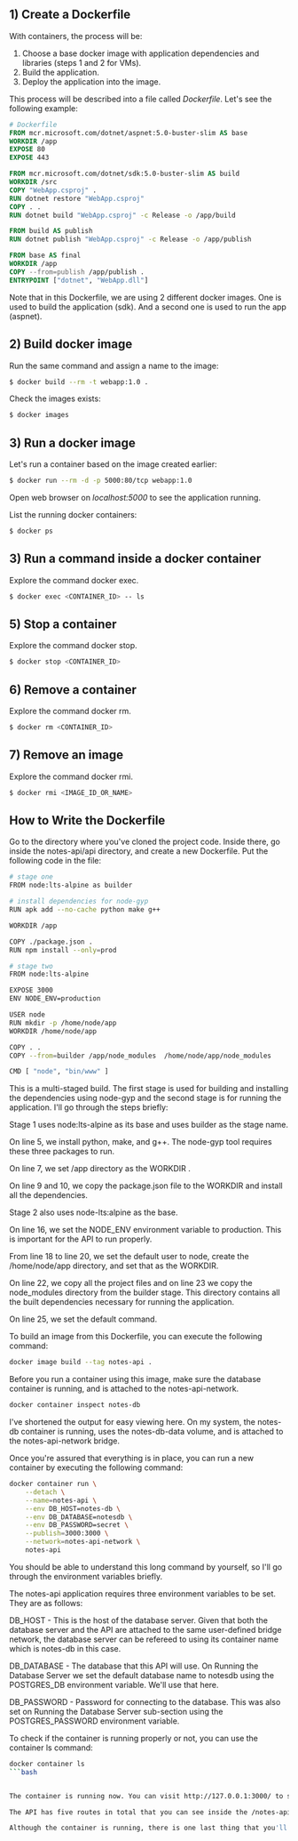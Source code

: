 ## 1) Create a Dockerfile

With containers, the process will be:

1. Choose a base docker image with application dependencies and libraries (steps 1 and 2 for VMs).
2. Build the application.
3. Deploy the application into the image.

This process will be described into a file called *Dockerfile*. Let's see the following example:


```dockerfile
# Dockerfile
FROM mcr.microsoft.com/dotnet/aspnet:5.0-buster-slim AS base
WORKDIR /app
EXPOSE 80
EXPOSE 443

FROM mcr.microsoft.com/dotnet/sdk:5.0-buster-slim AS build
WORKDIR /src
COPY "WebApp.csproj" .
RUN dotnet restore "WebApp.csproj"
COPY . .
RUN dotnet build "WebApp.csproj" -c Release -o /app/build

FROM build AS publish
RUN dotnet publish "WebApp.csproj" -c Release -o /app/publish

FROM base AS final
WORKDIR /app
COPY --from=publish /app/publish .
ENTRYPOINT ["dotnet", "WebApp.dll"]
```

Note that in this Dockerfile, we are using 2 different docker images. One is used to build the application (sdk). And a second one is used to run the app (aspnet).

## 2) Build docker image

Run the same command and assign a name to the image:

```bash
$ docker build --rm -t webapp:1.0 .
```

Check the images exists:

```bash
$ docker images
```

## 3) Run a docker image

Let's run a container based on the image created earlier:

```bash
$ docker run --rm -d -p 5000:80/tcp webapp:1.0
```

Open web browser on *localhost:5000* to see the application running.

List the running docker containers:

```bash
$ docker ps
```

## 3) Run a command inside a docker container
Explore the command docker exec.
```bash
$ docker exec <CONTAINER_ID> -- ls
```

## 5) Stop a container

Explore the command docker stop.
```bash
$ docker stop <CONTAINER_ID>
```

## 6) Remove a container

Explore the command docker rm.
```bash
$ docker rm <CONTAINER_ID>
```

## 7) Remove an image

Explore the command docker rmi.
```bash
$ docker rmi <IMAGE_ID_OR_NAME>
```


## How to Write the Dockerfile

Go to the directory where you've cloned the project code. Inside there, go inside the notes-api/api directory, and create a new Dockerfile. Put the following code in the file:
```bash
# stage one
FROM node:lts-alpine as builder

# install dependencies for node-gyp
RUN apk add --no-cache python make g++

WORKDIR /app

COPY ./package.json .
RUN npm install --only=prod

# stage two
FROM node:lts-alpine

EXPOSE 3000
ENV NODE_ENV=production

USER node
RUN mkdir -p /home/node/app
WORKDIR /home/node/app

COPY . .
COPY --from=builder /app/node_modules  /home/node/app/node_modules

CMD [ "node", "bin/www" ]
```
This is a multi-staged build. The first stage is used for building and installing the dependencies using node-gyp and the second stage is for running the application. I'll go through the steps briefly:

Stage 1 uses node:lts-alpine as its base and uses builder as the stage name.

On line 5, we install python, make, and g++. The node-gyp tool requires these three packages to run.

On line 7, we set /app directory as the WORKDIR .

On line 9 and 10, we copy the package.json file to the WORKDIR and install all the dependencies.

Stage 2 also uses node-lts:alpine as the base.

On line 16, we set the NODE_ENV environment variable to production. This is important for the API to run properly.

From line 18 to line 20, we set the default user to node, create the /home/node/app directory, and set that as the WORKDIR.

On line 22, we copy all the project files and on line 23 we copy the node_modules directory from the builder stage. This directory contains all the built dependencies necessary for running the application.

On line 25, we set the default command.

To build an image from this Dockerfile, you can execute the following command:
```bash
docker image build --tag notes-api .
```


Before you run a container using this image, make sure the database container is running, and is attached to the notes-api-network.
```bash
docker container inspect notes-db
```



I've shortened the output for easy viewing here. On my system, the notes-db container is running, uses the notes-db-data volume, and is attached to the notes-api-network bridge.

Once you're assured that everything is in place, you can run a new container by executing the following command:
```bash
docker container run \
    --detach \
    --name=notes-api \
    --env DB_HOST=notes-db \
    --env DB_DATABASE=notesdb \
    --env DB_PASSWORD=secret \
    --publish=3000:3000 \
    --network=notes-api-network \
    notes-api
```


You should be able to understand this long command by yourself, so I'll go through the environment variables briefly.

The notes-api application requires three environment variables to be set. They are as follows:

DB_HOST - This is the host of the database server. Given that both the database server and the API are attached to the same user-defined bridge network, the database server can be refereed to using its container name which is notes-db in this case.

DB_DATABASE - The database that this API will use. On Running the Database Server we set the default database name to notesdb using the POSTGRES_DB environment variable. We'll use that here.

DB_PASSWORD - Password for connecting to the database. This was also set on Running the Database Server sub-section using the POSTGRES_PASSWORD environment variable.

To check if the container is running properly or not, you can use the container ls command:
```bash
docker container ls
```bash


The container is running now. You can visit http://127.0.0.1:3000/ to see the API in action.

The API has five routes in total that you can see inside the /notes-api/api/api/routes/notes.js file.

Although the container is running, there is one last thing that you'll have to do before you can start using it. You'll have to run the database migration necessary for setting up the database tables, and you can do that by executing npm run db:migrate command inside the container.